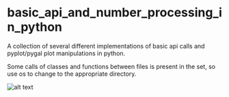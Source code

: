# basic_api_and_number_processing_in_python
A collection of several different implementations of basic api calls and pyplot/pygal plot manipulations in python.

Some calls of classes and functions between files is present in the set, so use os to change to the appropriate directory.

![alt text](https://github.com/MattAHughes/basic_api_and_number_processing_in_python/edit/blob/main/hacker_news_pygal.svg?raw=true)
